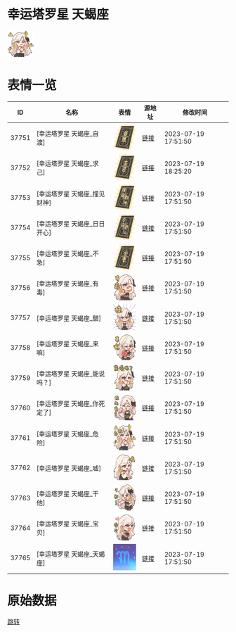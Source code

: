 # 幸运塔罗星 天蝎座

<img src="./cover.png" height="60" alt="cover" />

# 表情一览

|ID|名称|表情|源地址|修改时间|
|----|----|----|----|----|
|37751|[幸运塔罗星 天蝎座_自渡]|<img src="./pic/037751_%5B幸运塔罗星 天蝎座_自渡%5D.png" height="60" alt="自渡"/>|[链接](https://i0.hdslb.com/bfs/garb/1f786b5c2463ba3870bf14ee50e3d2e4fc80cbe8.png)|2023-07-19 17:51:50|
|37752|[幸运塔罗星 天蝎座_求己]|<img src="./pic/037752_%5B幸运塔罗星 天蝎座_求己%5D.png" height="60" alt="求己"/>|[链接](https://i0.hdslb.com/bfs/garb/e15ece1de7d184f7fafa269cfcd2de1c20afbdfd.png)|2023-07-19 18:25:20|
|37753|[幸运塔罗星 天蝎座_撞见财神]|<img src="./pic/037753_%5B幸运塔罗星 天蝎座_撞见财神%5D.png" height="60" alt="撞见财神"/>|[链接](https://i0.hdslb.com/bfs/garb/34a18df2a78a9398ff8af24c8661310fd3a21128.png)|2023-07-19 17:51:50|
|37754|[幸运塔罗星 天蝎座_日日开心]|<img src="./pic/037754_%5B幸运塔罗星 天蝎座_日日开心%5D.png" height="60" alt="日日开心"/>|[链接](https://i0.hdslb.com/bfs/garb/8d4af7d91f6dcbb57e79a1212681a98e3a8ca747.png)|2023-07-19 17:51:50|
|37755|[幸运塔罗星 天蝎座_不急]|<img src="./pic/037755_%5B幸运塔罗星 天蝎座_不急%5D.png" height="60" alt="不急"/>|[链接](https://i0.hdslb.com/bfs/garb/d5acae15ec81c50c39ecc76b0fb192defb749eba.png)|2023-07-19 17:51:50|
|37756|[幸运塔罗星 天蝎座_有毒]|<img src="./pic/037756_%5B幸运塔罗星 天蝎座_有毒%5D.png" height="60" alt="有毒"/>|[链接](https://i0.hdslb.com/bfs/garb/c6105c7c90af12be2da3c507c33bc521b4f0702e.png)|2023-07-19 17:51:50|
|37757|[幸运塔罗星 天蝎座_醋]|<img src="./pic/037757_%5B幸运塔罗星 天蝎座_醋%5D.png" height="60" alt="醋"/>|[链接](https://i0.hdslb.com/bfs/garb/333c5d37eb7f451f5f90583c2e7866c14250f6d6.png)|2023-07-19 17:51:50|
|37758|[幸运塔罗星 天蝎座_来嘛]|<img src="./pic/037758_%5B幸运塔罗星 天蝎座_来嘛%5D.png" height="60" alt="来嘛"/>|[链接](https://i0.hdslb.com/bfs/garb/8d22885ac4928c526c94f3f525fcc237d82c74d6.png)|2023-07-19 17:51:50|
|37759|[幸运塔罗星 天蝎座_能说吗？]|<img src="./pic/037759_%5B幸运塔罗星 天蝎座_能说吗？%5D.png" height="60" alt="能说吗？"/>|[链接](https://i0.hdslb.com/bfs/garb/215d5a60b568292110b217bda8928927446d7296.png)|2023-07-19 17:51:50|
|37760|[幸运塔罗星 天蝎座_你死定了]|<img src="./pic/037760_%5B幸运塔罗星 天蝎座_你死定了%5D.png" height="60" alt="你死定了"/>|[链接](https://i0.hdslb.com/bfs/garb/8139dfa6b29fc4fe48994f4bbbf3646f7c81437e.png)|2023-07-19 17:51:50|
|37761|[幸运塔罗星 天蝎座_危险]|<img src="./pic/037761_%5B幸运塔罗星 天蝎座_危险%5D.png" height="60" alt="危险"/>|[链接](https://i0.hdslb.com/bfs/garb/5a1b10e3ecedfdc2afc3eb20bd9bbf7370a3bb83.png)|2023-07-19 17:51:50|
|37762|[幸运塔罗星 天蝎座_嘘]|<img src="./pic/037762_%5B幸运塔罗星 天蝎座_嘘%5D.png" height="60" alt="嘘"/>|[链接](https://i0.hdslb.com/bfs/garb/335c3642fb8c4b36991172d332ea71dcc106268a.png)|2023-07-19 17:51:50|
|37763|[幸运塔罗星 天蝎座_干他]|<img src="./pic/037763_%5B幸运塔罗星 天蝎座_干他%5D.png" height="60" alt="干他"/>|[链接](https://i0.hdslb.com/bfs/garb/97d9553703528577966054d49d3ebd0a7cb05e15.png)|2023-07-19 17:51:50|
|37764|[幸运塔罗星 天蝎座_宝贝]|<img src="./pic/037764_%5B幸运塔罗星 天蝎座_宝贝%5D.png" height="60" alt="宝贝"/>|[链接](https://i0.hdslb.com/bfs/garb/2f7efce3d771c63fd2c9080c80558f73d2b8a956.png)|2023-07-19 17:51:50|
|37765|[幸运塔罗星 天蝎座_天蝎座]|<img src="./pic/037765_%5B幸运塔罗星 天蝎座_天蝎座%5D.png" height="60" alt="天蝎座"/>|[链接](https://i0.hdslb.com/bfs/garb/8df929676194de05c45ae1bda3c727e40d01cd90.png)|2023-07-19 17:51:50|

# 原始数据

[跳转](./raw.json)

